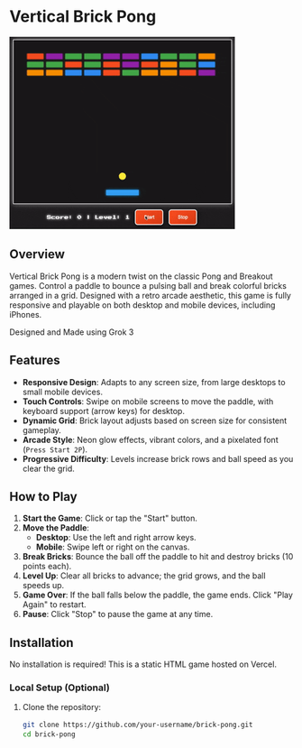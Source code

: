 # Vertical Brick Pong

![Game Screenshot](ScreenRecording.gif)  


## Overview
Vertical Brick Pong is a modern twist on the classic Pong and Breakout games. Control a paddle to bounce a pulsing ball and break colorful bricks arranged in a grid. Designed with a retro arcade aesthetic, this game is fully responsive and playable on both desktop and mobile devices, including iPhones.

Designed and Made using Grok 3

## Features
- **Responsive Design**: Adapts to any screen size, from large desktops to small mobile devices.
- **Touch Controls**: Swipe on mobile screens to move the paddle, with keyboard support (arrow keys) for desktop.
- **Dynamic Grid**: Brick layout adjusts based on screen size for consistent gameplay.
- **Arcade Style**: Neon glow effects, vibrant colors, and a pixelated font (`Press Start 2P`).
- **Progressive Difficulty**: Levels increase brick rows and ball speed as you clear the grid.

## How to Play
1. **Start the Game**: Click or tap the "Start" button.
2. **Move the Paddle**:
   - **Desktop**: Use the left and right arrow keys.
   - **Mobile**: Swipe left or right on the canvas.
3. **Break Bricks**: Bounce the ball off the paddle to hit and destroy bricks (10 points each).
4. **Level Up**: Clear all bricks to advance; the grid grows, and the ball speeds up.
5. **Game Over**: If the ball falls below the paddle, the game ends. Click "Play Again" to restart.
6. **Pause**: Click "Stop" to pause the game at any time.

## Installation
No installation is required! This is a static HTML game hosted on Vercel.

### Local Setup (Optional)
1. Clone the repository:
   ```bash
   git clone https://github.com/your-username/brick-pong.git
   cd brick-pong